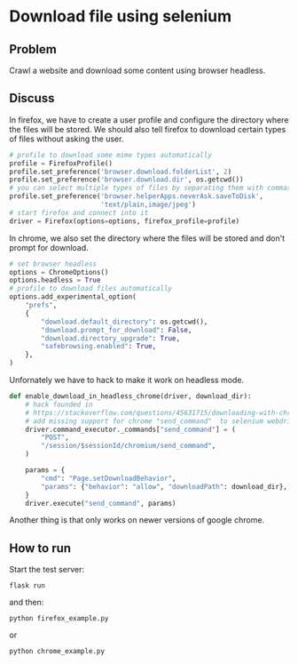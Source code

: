 # Download file using selenium

## Problem

Crawl a website and download some content using browser headless.


## Discuss

In firefox, we have to create a user profile and configure the directory where the files
will be stored. We should also tell firefox to download certain types of files without asking the user.

```python
# profile to download some mime types automatically
profile = FirefoxProfile()
profile.set_preference('browser.download.folderList', 2)
profile.set_preference('browser.download.dir', os.getcwd())
# you can select multiple types of files by separating them with commas
profile.set_preference('browser.helperApps.neverAsk.saveToDisk',
                       'text/plain,image/jpeg')
# start firefox and connect into it
driver = Firefox(options=options, firefox_profile=profile)
```

In chrome, we also set the directory where the files will be stored and don't prompt for download.

```python
# set browser headless
options = ChromeOptions()
options.headless = True
# profile to download files automatically
options.add_experimental_option(
    "prefs",
    {
        "download.default_directory": os.getcwd(),
        "download.prompt_for_download": False,
        "download.directory_upgrade": True,
        "safebrowsing.enabled": True,
    },
)
```

Unfornately we have to hack to make it work on headless mode.

```python
def enable_download_in_headless_chrome(driver, download_dir):
    # hack founded in
    # https://stackoverflow.com/questions/45631715/downloading-with-chrome-headless-and-selenium
    # add missing support for chrome "send_command"  to selenium webdriver
    driver.command_executor._commands["send_command"] = (
        "POST",
        "/session/$sessionId/chromium/send_command",
    )

    params = {
        "cmd": "Page.setDownloadBehavior",
        "params": {"behavior": "allow", "downloadPath": download_dir},
    }
    driver.execute("send_command", params)
```

Another thing is that only works on newer versions of google chrome.

## How to run

Start the test server:

`flask run`

and then:

`python firefox_example.py`

or

`python chrome_example.py`
